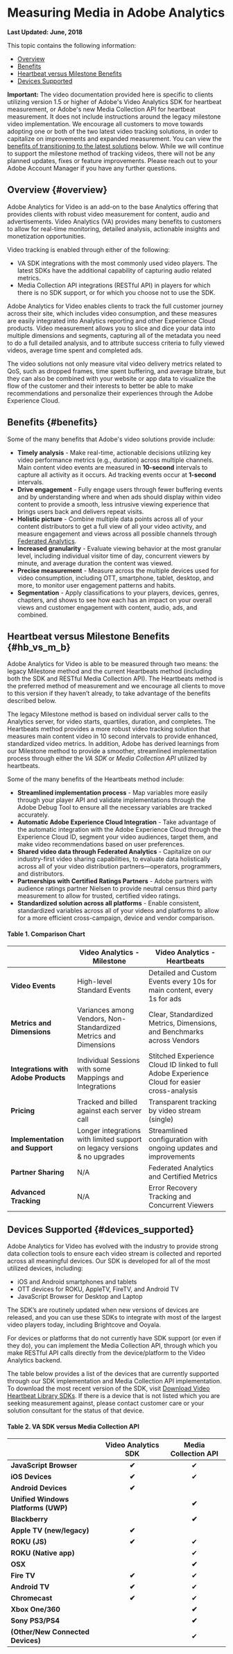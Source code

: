# Measuring Media in Adobe Analytics

**Last Updated: June, 2018**

This topic contains the following information:

* [Overview](./#overview)
* [Benefits](./)
* [Heartbeat versus Milestone Benefits](./#hb_vs_m_b)
* [Devices Supported](./#devices_supported)

**Important:** The video documentation provided here is specific to clients utilizing 
version 1.5 or higher of Adobe's Video Analytics SDK for heartbeat measurement, or 
Adobe's new Media Collection API for heartbeat measurement. It does not include 
instructions around the legacy milestone video implementation. We encourage all 
customers to move towards adopting one or both of the two latest video tracking 
solutions, in order to capitalize on improvements and expanded measurement. You 
can view the [benefits of transitioning to the latest solutions](./) below. While 
we will continue to support the milestone method of tracking videos, there will 
not be any planned updates, fixes or feature improvements. Please reach out to 
your Adobe Account Manager if you have any further questions.

## Overview {#overview}

Adobe Analytics for Video is an add-on to the base Analytics offering that provides 
clients with robust video measurement for content, audio and advertisements. Video 
Analytics (VA) provides many benefits to customers to allow for real-time monitoring, 
detailed analysis, actionable insights and monetization opportunities.

Video tracking is enabled through either of the following:

* VA SDK integrations with the most commonly used video players. The latest SDKs 
  have the additional capability of capturing audio related metrics. 
* Media Collection API integrations \(RESTful API\) in players for which there 
  is no SDK support, or for which you choose not to use the SDK.

Adobe Analytics for Video enables clients to track the full customer journey across 
their site, which includes video consumption, and these measures are easily 
integrated into Analytics reporting and other Experience Cloud products. Video 
measurement allows you to slice and dice your data into multiple dimensions and 
segments, capturing all of the metadata you need to do a full detailed analysis, 
and to attribute success criteria to fully viewed videos, average time spent and 
completed ads.

The video solutions not only measure vital video delivery metrics related to QoS, 
such as dropped frames, time spent buffering, and average bitrate, but they can 
also be combined with your website or app data to visualize the flow of the 
customer and their interests to better be able to make recommendations and 
personalize their experiences through the Adobe Experience Cloud.

## Benefits {#benefits}

Some of the many benefits that Adobe's video solutions provide include:

* **Timely analysis** - Make real-time, actionable decisions utilizing key video 
  performance metrics \(e.g., duration\) across multiple channels. Main content 
  video events are measured in **10-second** intervals to capture all activity 
  as it occurs. Ad tracking events occur at **1-second** intervals.
* **Drive engagement** - Fully engage users through fewer buffering events and 
  by understanding where and when ads should display within video content to 
  provide a smooth, less intrusive viewing experience that brings users back 
  and delivers repeat visits. 
* **Holistic picture** - Combine multiple data points across all of your content 
  distributors to get a full view of all your video activity, and measure engagement 
  and views across all possible channels through [Federated Analytics](federated-analytics.md). 
* **Increased granularity** - Evaluate viewing behavior at the most granular level, 
  including individual visitor time of day, concurrent viewers by minute, and 
  average duration the content was viewed. 
* **Precise measurement** - Measure across the multiple devices used for video 
  consumption, including OTT, smartphone, tablet, desktop, and more, to monitor 
  user engagement patterns and habits. 
* **Segmentation** - Apply classifications to your players, devices, genres, 
  chapters, and shows to see how each has an impact on your overall views and 
  customer engagement with content, audio, ads, and combined. 

## Heartbeat versus Milestone Benefits {#hb_vs_m_b}

Adobe Analytics for Video is able to be measured through two means: the legacy 
Milestone method and the current Heartbeats method \(including both the SDK and 
RESTful Media Collection API\). The Heartbeats method is the preferred method of 
measurement and we encourage all clients to move to this version if they haven’t 
already, to take advantage of the benefits described below.

The legacy Milestone method is based on individual server calls to the Analytics 
server, for video starts, quartiles, duration, and completes. The Heartbeats method 
provides a more robust video tracking solution that measures main content video in 
10 second intervals to provide enhanced, standardized video metrics. In addition, 
Adobe has derived learnings from our Milestone method to provide a smoother, 
streamlined implementation process through either the _VA SDK_ or _Media Collection 
API_ utilized by heartbeats.

Some of the many benefits of the Heartbeats method include:

* **Streamlined implementation process** - Map variables more easily through your 
  player API and validate implementations through the Adobe Debug Tool to ensure 
  all the necessary variables are tracked accurately. 
* **Automatic Adobe Experience Cloud Integration** - Take advantage of the automatic 
  integration with the Adobe Experience Cloud through the Experience Cloud ID, segment 
  your video audiences, target them, and make video recommendations based on user preferences. 
* **Shared video data through Federated Analytics** - Capitalize on our industry-first 
  video sharing capabilities, to evaluate data holistically across all of your video 
  distribution partners—operators, programmers, and distributors. 
* **Partnerships with Certified Ratings Partners** - Adobe partners with audience 
  ratings partner Nielsen to provide neutral census third party measurement to allow 
  for trusted, certified video ratings. 
* **Standardized solution across all platforms** - Enable consistent, standardized 
  variables across all of your videos and platforms to allow for a more efficient 
  cross-campaign, device and vendor comparison. 

#### Table 1. Comparison Chart

|| **Video Analytics - Milestone** | **Video Analytics - Heartbeats** |
| -- | -- | -- | 
| **Video Events** | High-level Standard Events | Detailed and Custom Events every 10s for main content, every 1s for ads |
| **Metrics and Dimensions** | Variances among Vendors, Non-Standardized Metrics and Dimensions | Clear, Standardized Metrics, Dimensions, and Benchmarks across Vendors |
| **Integrations with Adobe Products** | Individual Sessions with some Mappings and Integrations | Stitched Experience Cloud ID linked to full Adobe Experience Cloud for easier cross-analysis |
| **Pricing** | Tracked and billed against each server call | Transparent tracking by video stream \(single\) |
| **Implementation and Support** | Longer integrations with limited support on legacy versions & no upgrades | Streamlined configuration with ongoing updates and improvements |
| **Partner Sharing** | N/A | Federated Analytics and Certified Metrics |
| **Advanced Tracking** | N/A | Error Recovery Tracking and Concurrent Viewers |

## Devices Supported {#devices_supported}

Adobe Analytics for Video has evolved with the industry to provide strong data collection tools to ensure each video stream is collected and reported across all meaningful devices. Our SDK is developed for all of the most utilized devices, including:

* iOS and Android smartphones and tablets 
* OTT devices for ROKU, AppleTV, FireTV, and Android TV 
* JavaScript Browser for Desktop and Laptop 

The SDK’s are routinely updated when new versions of devices are released, and you can use these SDKs to integrate with most of the largest video players today, including Brightcove and Ooyala.

For devices or platforms that do not currently have SDK support \(or even if they do\), you can implement the Media Collection API, through which you make RESTful API calls directly from the device/platform to the Video Analytics backend.

The table below provides a list of the devices that are currently supported through our SDK implementation and Media Collection API implementation. To download the most recent version of the SDK, visit [Download Video Heartbeat Library SDKs](https://github.com/krculp/media-analytics-docs/tree/c21a8363a24601b55871136d5c52d7e85a080d88/download-sdks.md). If there is a device that is not listed which you are seeking measurement against, please contact customer care or your solution consultant for the status of that device.

#### Table 2. VA SDK versus Media Collection API

|| **Video Analytics SDK** | **Media Collection API** |
| -- | :--: | :--: | 
| **JavaScript Browser** | **✔** | ✔ |
| **iOS Devices** | **✔** | ✔ |
| **Android Devices** | **✔** |  |
| **Unified Windows Platforms \(UWP\)** |  | **✔** |
| **Blackberry** |  | **✔** |
| **Apple TV \(new/legacy\)** | **✔** |  |
| **ROKU \(JS\)** | **✔** | ✔ |
| **ROKU \(Native app\)** |  | ✔ |
| **OSX** |  | **✔** |
| **Fire TV** | **✔** | ✔ |
| **Android TV** | **✔** | ✔ |
| **Chromecast** | **✔** | ✔ |
| **Xbox One/360** |  | **✔** |
| **Sony PS3/PS4** |  | **✔** |
| **\(Other/New Connected Devices\)** |  | ✔ |

